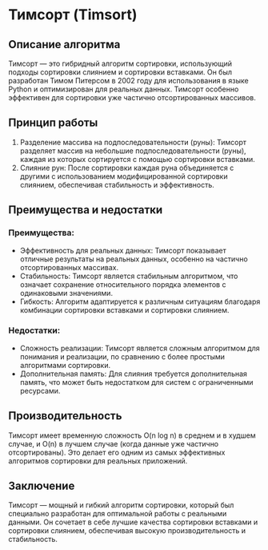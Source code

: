 # Тимсорт (Timsort)

## Описание алгоритма
Тимсорт — это гибридный алгоритм сортировки, использующий подходы сортировки слиянием и сортировки вставками. Он был разработан Тимом Питерсом в 2002 году для использования в языке Python и оптимизирован для реальных данных. Тимсорт особенно эффективен для сортировки уже частично отсортированных массивов.

## Принцип работы
1. Разделение массива на подпоследовательности (руны): Тимсорт разделяет массив на небольшие подпоследовательности (руны), каждая из которых сортируется с помощью сортировки вставками.
2. Слияние рун: После сортировки каждая руна объединяется с другими с использованием модифицированной сортировки слиянием, обеспечивая стабильность и эффективность.


## Преимущества и недостатки

### Преимущества:
* Эффективность для реальных данных: Тимсорт показывает отличные результаты на реальных данных, особенно на частично отсортированных массивах.
* Стабильность: Тимсорт является стабильным алгоритмом, что означает сохранение относительного порядка элементов с одинаковыми значениями.
* Гибкость: Алгоритм адаптируется к различным ситуациям благодаря комбинации сортировки вставками и сортировки слиянием.

### Недостатки:
* Сложность реализации: Тимсорт является сложным алгоритмом для понимания и реализации, по сравнению с более простыми алгоритмами сортировки.
* Дополнительная память: Для слияния требуется дополнительная память, что может быть недостатком для систем с ограниченными ресурсами.

## Производительность
Тимсорт имеет временную сложность O(n log n) в среднем и в худшем случае, и O(n) в лучшем случае (когда данные уже частично отсортированы). Это делает его одним из самых эффективных алгоритмов сортировки для реальных приложений.

## Заключение
Тимсорт — мощный и гибкий алгоритм сортировки, который был специально разработан для оптимальной работы с реальными данными. Он сочетает в себе лучшие качества сортировки вставками и сортировки слиянием, обеспечивая высокую производительность и стабильность.
